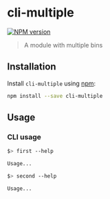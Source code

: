 # cli-multiple

[![NPM version][npm-image]][npm-url]

> A module with multiple bins

## Installation

Install `cli-multiple` using [npm](https://www.npmjs.com/):

```bash
npm install --save cli-multiple
```

## Usage

### CLI usage

```bash
$> first --help

Usage...
```

```bash
$> second --help

Usage...
```


[npm-url]: https://npmjs.org/package/cli-multiple
[npm-image]: https://badge.fury.io/js/cli-multiple.svg
